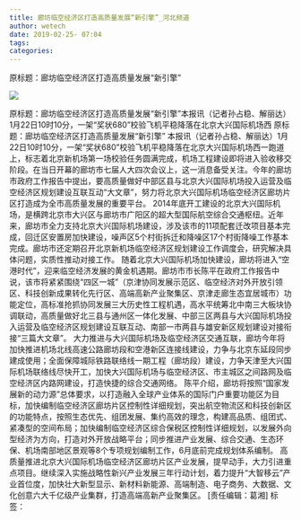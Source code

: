 ```yaml
---
title: 廊坊临空经济区打造高质量发展“新引擎”_河北频道
author: wetech
date: 2019-02-25- 07:04
tags: 
categories: 
---
```

原标题：廊坊临空经济区打造高质量发展“新引擎”
<!-- more -->
                
<img align="center" border="0" src="http://p2.ifengimg.com/a/2016/0810/204c433878d5cf9size1_w16_h16.png" />
                
            
原标题：廊坊临空经济区打造高质量发展“新引擎”本报讯（记者孙占稳、解丽达）1月22日10时10分，一架“奖状680”校验飞机平稳降落在北京大兴国际机场西
原标题：廊坊临空经济区打造高质量发展“新引擎”
本报讯（记者孙占稳、解丽达）1月22日10时10分，一架“奖状680”校验飞机平稳降落在北京大兴国际机场西一跑道上，标志着北京新机场第一场校验任务圆满完成，机场工程建设即将进入验收移交阶段。在当日开幕的廊坊市七届人大四次会议上，这一消息备受关注。今年的廊坊市政府工作报告中提出，要高质量做好中部区县与北京大兴国际机场投入运营及临空经济区规划建设互联互动“大文章”，努力将北京大兴国际机场临空经济区廊坊片区打造成为全市高质量发展的重要平台。
2014年底开工建设的北京大兴国际机场，是横跨北京市大兴区与廊坊市广阳区的超大型国际航空综合交通枢纽。近年来，廊坊市全力支持北京大兴国际机场建设，涉及该市的11项配套迁改项目基本完成，回迁区安置房加快建设，噪声区5个村街拆迁和降噪区17个村街降噪工作基本完成。廊坊市还定期召开北京新机场临空经济区规划建设工作调度会，研究解决具体问题，实质性推动对接工作。
随着北京大兴国际机场加快建设，廊坊将进入“空港时代”，迎来临空经济发展的黄金机遇期。廊坊市市长陈平在政府工作报告中说，该市将紧紧围绕“四区一城”（京津协同发展示范区、临空经济对外开放引领区、科技创新成果转化先行区、高端高新产业聚集区、京津走廊生态宜居城市）功能定位，高标准抢抓协同发展三大历史性工程机遇，高水平统筹北中南三大板块协调联动，高质量做好北三县与通州区一体化发展、中部三区两县与大兴国际机场投入运营及临空经济区规划建设互联互动、南部一市两县与雄安新区规划建设对接衔接“三篇大文章”。
大力推进与大兴国际机场及临空经济区交通互联，廊坊今年将加快推进机场北线高速公路廊坊段和空港新区连接线建设，力争与北京东延段同步建成使用；全面保障城际铁路联络线一期工程（廊坊段）建设，力争天津至大兴国际机场联络线尽快开工，加快大兴国际机场与临空经济区、市主城区之间路网及临空经济区内路网建设，打造快捷的综合交通网络。
陈平介绍，廊坊将按照“国家发展新的动力源”总体要求，以打造融入全球产业体系的国际门户重要功能区为目标，加快编制临空经济区廊坊片区控制性详细规划，突出航空物流区和科技创新区的功能特点，按照生态优先、组团发展、集约高效的理念，构建高品质、组团式、紧凑型的空间布局；加快编制临空经济区综合保税区控制性详细规划，以发展外向型经济为方向，打造对外开放战略平台；同步推进产业发展、综合交通、生态环保、机场南部地区景观等8个专项规划编制工作，6月底前完成规划体系编制。
高质量推进北京大兴国际机场临空经济区廊坊片区产业发展，提早动手，大力引进重点项目。继续深入实施战略性新兴产业发展三年行动计划，着力提升“大智移云”产业首位度，加快壮大新型显示、新材料新能源、高端制造、电子商务、大数据、文化创意六大千亿级产业集群，打造高端高新产业聚集区。
[责任编辑：葛湘]
标签：
 
 
 
             
